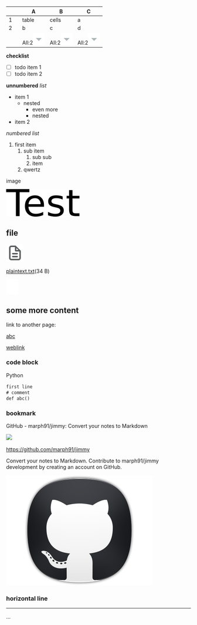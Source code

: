 |  |  | A | B | C |
|----|----|----|----|----|
| 1 |  | table | cells | a |
| 2 |  | b | c | d |
|  |  | All:2![unnamed_bdd640fb06674ad19c80317fa3b1799d](unnamed_bdd640fb06674ad19c80317fa3b1799d.svg) | All:2![unnamed_bdd640fb06674ad19c80317fa3b1799d](unnamed_bdd640fb06674ad19c80317fa3b1799d.svg) | All:2![unnamed_bdd640fb06674ad19c80317fa3b1799d](unnamed_bdd640fb06674ad19c80317fa3b1799d.svg) |

  

**checklist**

-   [ ] todo item 1
-   [ ] todo item 2

**unnumbered** *list*

-   item 1
    -   nested
        -   even more
        -   nested
-   item 2

*numbered list*

1.  first item
    1.  sub item
        1.  sub sub
        2.  item
    2.  qwertz

image

[![e1GHfrAAh4S96o7k.png](e1GHfrAAh4S96o7k.png)](./assets/e1GHfrAAh4S96o7k.png)

  

## file

![unnamed_972a846916414f828b9d2434e465e150](unnamed_972a846916414f828b9d2434e465e150.svg)

[plaintext.txt](XfOyFr3jQ92lni7u.txt)(34 B)

![unnamed_17fc695a07a04a6e8822e8f36c031199](unnamed_17fc695a07a04a6e8822e8f36c031199.svg)

  

## some more content

link to another page:

﻿[abc](https://marph.nimbusweb.me/ws/39dej8qoal3cuzuj/note/2WjywwmdirySJt3X)﻿

[weblink](https://github.com/marph91/jimmy)

### code block

Python

```
first line
# comment
def abc()
```

  

### bookmark

[](https://github.com/marph91/jimmy)

GitHub - marph91/jimmy: Convert your notes to Markdown

[](https://github.com/marph91/jimmy)

![](https://github.com/fluidicon.png)

https://github.com/marph91/jimmy

Convert your notes to Markdown. Contribute to marph91/jimmy development by creating an account on GitHub.

![fhV0eOXTt9oJe7Zt.png](fhV0eOXTt9oJe7Zt.png)

### horizontal line

------------------------------------------------------------------------

...